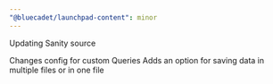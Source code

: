 ```yaml
---
"@bluecadet/launchpad-content": minor
---
```


Updating Sanity source

Changes config for custom Queries
Adds an option for saving data in multiple files or in one file
